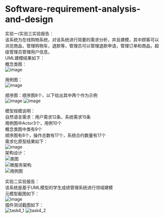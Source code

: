 # Software-requirement-analysis-and-design
实验一/实验三实验报告：  
该系统为在线购物系统，对该系统进行简要的需求分析，并且建模，其中顾客可以浏览商品，管理购物车，退款等，管理员可以管理退款申请，管理订单和商品，超级管理员管理用户信息。  
UML建模结果如下：  
概念类图：  
![image](https://github.com/EM-stan/Software-requirement-analysis-and-design/assets/56598330/a3bbafec-9552-4974-a111-c8e822ebfe2f)  

用例图：  
![image](https://github.com/EM-stan/Software-requirement-analysis-and-design/assets/56598330/f0f8d02c-e620-4641-a7a2-3385e5465906)  

顺序图：顺序图8个，以下给出其中两个作为示例  
![image](https://github.com/EM-stan/Software-requirement-analysis-and-design/assets/56598330/6c2ea939-9f9e-417b-a4f0-cc2955ad4604)
![image](https://github.com/EM-stan/Software-requirement-analysis-and-design/assets/56598330/4c68b2cd-62f7-4d4d-b36f-89036ab89c0b)  

模型规模说明：  
自然语言需求：用户需求12条，系统需求15条  
用例图中Actor3个，用例10个  
概念类图中类有9个  
顺序图有8个，操作总数有17个，系统合约数量有17个  
需求化原型结果如下：  
![image](https://github.com/EM-stan/Software-requirement-analysis-and-design/assets/56598330/256c0f41-6c97-4d30-8ff9-1d72a9e203a1)  
架构设计：  
![类图](https://github.com/EM-stan/Software-requirement-analysis-and-design/assets/56598330/1a5baa73-7233-4035-ae1e-7d1919fe96e1)  
![微服务架构](https://github.com/EM-stan/Software-requirement-analysis-and-design/assets/56598330/a290c8ec-901a-474a-8ac8-5240cf256fb6)  
![用例图](https://github.com/EM-stan/Software-requirement-analysis-and-design/assets/56598330/693f69ef-78d5-411a-872a-1448b7bbf869)  
  
  
实验二实验报告：  
该系统是基于UML模型的学生成绩管理系统进行领域建模  
元模型截图如下：  
 ![image](https://github.com/EM-stan/Software-requirement-analysis-and-design/assets/56598330/25a73460-8ee1-488f-aada-295227d7ed49)  
插件测试截图如下：  
![task4_1](https://github.com/EM-stan/Software-requirement-analysis-and-design/assets/56598330/2d60b263-6be6-4abd-936b-97484b3e0f5f) 
![task4_2](https://github.com/EM-stan/Software-requirement-analysis-and-design/assets/56598330/ca374cc6-29ae-4a55-8d77-5a1e14722ca6)  




